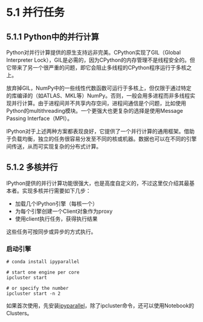 # 5.1 并行任务

## 5.1.1 Python中的并行计算

Python对并行计算提供的原生支持远非完美。CPython实现了GIL（Global Interpreter Lock），GIL是必需的，因为CPython的内存管理不是线程安全的。但它带来了另一个很严重的问题，即它会阻止多线程的CPython程序运行于多核之上。

放弃掉GIL，NumPy中的一些线性代数函数可运行于多核上，但仅限于通过特定的库编译的（如ATLAS、MKL等）NumPy。否则，一般会用多进程而非多线程实现并行计算。由于进程间并不共享内存空间，进程间通信是个问题，比如使用Python的multithreading模块。一个更强大也更复杂的选择是使用Message Passing Interface（MPI）。

IPython对于上述两种方案都表现良好，它提供了一个并行计算的通用框架。借助于负载均衡，独立的任务很容易分发至不同的核或机器。数据也可以在不同的引擎间传送，从而可实现复杂的分布式计算。

## 5.1.2 多核并行

IPython提供的并行计算功能很强大，也是高度自定义的，不过这里仅介绍其最基本者。实现多核并行需要如下几步：

* 加载几个IPython引擎（每核一个）
* 为每个引擎创建一个Client对象作为proxy
* 使用client执行任务，获得执行结果

这些任务可按同步或异步的方式执行。

### 启动引擎

```
# conda install ipyparallel

# start one engine per core
ipcluster start

# or specify the number
ipcluster start -n 2
```

如果首次使用，先安装[ipyparallel](https://github.com/ipython/ipyparallel)，除了ipcluster命令，还可以使用Notebook的Clusters。




